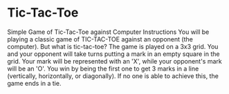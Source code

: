 # Tic-Tac-Toe
Simple Game of Tic-Tac-Toe against Computer
Instructions
You will be playing a classic game of TIC-TAC-TOE against an opponent (the computer). But what is tic-tac-toe?
The game is played on a 3x3 grid.
You and your opponent will take turns putting a mark in an empty square in the grid.
Your mark will be represented with an 'X', while your opponent's mark will be an 'O'.
You win by being the first one to get 3 marks in a line (vertically, horizontally, or diagonally).
If no one is able to achieve this, the game ends in a tie.
